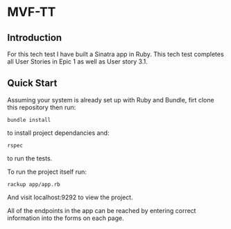 # MVF-TT

## Introduction
For this tech test I have built a Sinatra app in Ruby. This tech test completes all User Stories in Epic 1 as well as User story 3.1.

## Quick Start
Assuming your system is already set up with Ruby and Bundle, firt clone this repository then run:

```
bundle install
```
to install project dependancies and:
```
rspec
```
to run the tests. 

To run the project itself run: 
```
rackup app/app.rb
``` 
And visit localhost:9292 to view the project.

All of the endpoints in the app can be reached by entering correct information into the forms on each page. 

